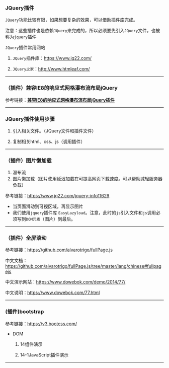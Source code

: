 ### JQuery插件

`JQuery`功能比较有限，如果想要复杂的效果，可以借助插件库完成。

注意：这些插件也是依赖`JQuery`来完成的，所以必须要先引入`JQuery`文件，也被称为`jquery`插件

`JQuery`插件常用网站

1. `JQuery`插件库：https://www.jq22.com/

2. `JQuery之家`：http://www.htmleaf.com/

    

<hr>



### （插件）兼容IE8的响应式网格瀑布流布局jQuery

参考链接：[**兼容IE8的响应式网格瀑布流布局jQuery插件**](http://www.htmleaf.com/jQuery/pubuliuchajian/201601093003.html)



<hr>



### JQuery插件使用步骤

1. 引入相关文件。（JQuery文件和插件文件）

2. 复制相关html、css、js（调用插件）

    

<hr>



### （插件）图片懒加载

1. 瀑布流
2. 图片懒加载（图片使用延迟加载在可提高网页下载速度。可以帮助减轻服务器负载）

参考链接：https://www.jq22.com/jquery-info11629

- 当页面滑动到可视区域，再显示图片
- 我们使用`jquery`插件库 `EasyLazyload`。注意，此时的`js`引入文件和`js`调用必须写到`DOM元素`（图片）到最后。



<hr>

### （插件）全屏滚动

参考链接：https://github.com/alvarotrigo/fullPage.js

中文文档：https://github.com/alvarotrigo/fullPage.js/tree/master/lang/chinese#fullpagejs

中文演示网站：https://www.dowebok.com/demo/2014/77/

中文说明：https://www.dowebok.com/77.html



<hr>

### (插件)bootstrap

参考链接：https://v3.bootcss.com/

- DOM

  1. 14组件演示

  2. 14-1JavaScript插件演示

     

<hr>




